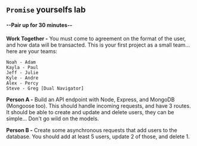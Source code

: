 ## `Promise` yourselfs lab

#### --Pair up for 30 minutes--

**Work Together -** You must come to agreement on the format of the user, and how data will be transacted. This is your first project as a small team... here are your teams:

```
Noah - Adam
Kayla - Paul
Jeff - Julie
Kyle - Andre
Alex - Percy
Steve - Greg [Dual Navigator]
```

**Person A -** Build an API endpoint with Node, Express, and MongoDB (Mongoose too). This should handle incoming requests, and have 3 routes. It should be able to create and update and delete users, they can be simple... Don't go wild on the models.

**Person B -** Create some asynchronous requests that add users to the database. You should add at least 5 users, update 2 of those, and delete 1.
